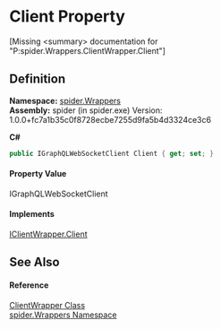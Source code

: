 # Client Property


\[Missing &lt;summary&gt; documentation for "P:spider.Wrappers.ClientWrapper.Client"\]



## Definition
**Namespace:** <a href="06873042-2dc1-a475-b400-72117affe70a">spider.Wrappers</a>  
**Assembly:** spider (in spider.exe) Version: 1.0.0+fc7a1b35c0f8728ecbe7255d9fa5b4d3324ce3c6

**C#**
``` C#
public IGraphQLWebSocketClient Client { get; set; }
```



#### Property Value
IGraphQLWebSocketClient

#### Implements
<a href="1e413b52-d960-a327-231f-520af558bd58">IClientWrapper.Client</a>  


## See Also


#### Reference
<a href="fc87344c-2af9-3651-e15f-d8446278d725">ClientWrapper Class</a>  
<a href="06873042-2dc1-a475-b400-72117affe70a">spider.Wrappers Namespace</a>  
